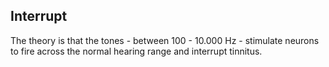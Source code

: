 ## Interrupt

The theory is that the tones - between 100 - 10.000 Hz - stimulate neurons to fire across the normal hearing range and interrupt tinnitus.
